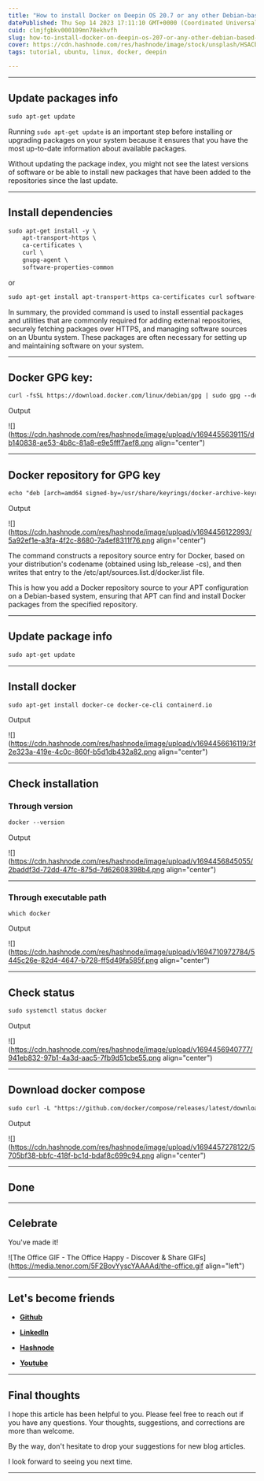 ```yaml
---
title: "How to install Docker on Deepin OS 20.7 or any other Debian-based Linux distribution via the terminal emulator?"
datePublished: Thu Sep 14 2023 17:11:10 GMT+0000 (Coordinated Universal Time)
cuid: clmjfgbkv000109mn78ekhvfh
slug: how-to-install-docker-on-deepin-os-207-or-any-other-debian-based-linux-distribution-via-the-terminal-emulator
cover: https://cdn.hashnode.com/res/hashnode/image/stock/unsplash/HSACbYjZsqQ/upload/cc6acb182cd82f451c0d9971a814a88c.jpeg
tags: tutorial, ubuntu, linux, docker, deepin

---
```


---

## Update packages info

```apache
sudo apt-get update
```

Running `sudo apt-get update` is an important step before installing or upgrading packages on your system because it ensures that you have the most up-to-date information about available packages.

Without updating the package index, you might not see the latest versions of software or be able to install new packages that have been added to the repositories since the last update.

---

## Install dependencies

```apache
sudo apt-get install -y \
    apt-transport-https \
    ca-certificates \
    curl \
    gnupg-agent \
    software-properties-common
```

or

```apache
sudo apt-get install apt-transport-https ca-certificates curl software-properties-common
```

In summary, the provided command is used to install essential packages and utilities that are commonly required for adding external repositories, securely fetching packages over HTTPS, and managing software sources on an Ubuntu system. These packages are often necessary for setting up and maintaining software on your system.

---

## Docker GPG key:

```apache
curl -fsSL https://download.docker.com/linux/debian/gpg | sudo gpg --dearmor -o /usr/share/keyrings/docker-archive-keyring.gpg
```

Output

![](https://cdn.hashnode.com/res/hashnode/image/upload/v1694455639115/db140838-ae53-4b8c-81a8-e9e5fff7aef8.png align="center")

---

## Docker repository for GPG key

```apache
echo "deb [arch=amd64 signed-by=/usr/share/keyrings/docker-archive-keyring.gpg] https://download.docker.com/linux/debian $(lsb_release -cs) stable" | sudo tee /etc/apt/sources.list.d/docker.list > /dev/null
```

Output

![](https://cdn.hashnode.com/res/hashnode/image/upload/v1694456122993/5a92ef1e-a3fa-4f2c-8680-7a4ef8311f76.png align="center")

The command constructs a repository source entry for Docker, based on your distribution's codename (obtained using lsb\_release -cs), and then writes that entry to the /etc/apt/sources.list.d/docker.list file.

This is how you add a Docker repository source to your APT configuration on a Debian-based system, ensuring that APT can find and install Docker packages from the specified repository.

---

## Update package info

```apache
sudo apt-get update
```

---

## Install docker

```plaintext
sudo apt-get install docker-ce docker-ce-cli containerd.io
```

Output

![](https://cdn.hashnode.com/res/hashnode/image/upload/v1694456616119/3f2e323a-419e-4c0c-860f-b5d1db432a82.png align="center")

---

## Check installation

### Through version

```apache
docker --version
```

Output

![](https://cdn.hashnode.com/res/hashnode/image/upload/v1694456845055/2baddf3d-72dd-47fc-875d-7d62608398b4.png align="center")

---

### Through executable path

```plaintext
which docker
```

Output

![](https://cdn.hashnode.com/res/hashnode/image/upload/v1694710972784/5445c26e-82d4-4647-b728-ff5d49fa585f.png align="center")

---

## Check status

```apache
sudo systemctl status docker
```

Output

![](https://cdn.hashnode.com/res/hashnode/image/upload/v1694456940777/941eb832-97b1-4a3d-aac5-7fb9d51cbe55.png align="center")

---

## Download docker compose

```apache
sudo curl -L "https://github.com/docker/compose/releases/latest/download/docker-compose-$(uname -s)-$(uname -m)" -o /usr/local/bin/docker-compose
```

Output

![](https://cdn.hashnode.com/res/hashnode/image/upload/v1694457278122/5705bf38-bbfc-418f-bc1d-bdaf8c699c94.png align="center")

---

## Done

---

## **Celebrate**

You've made it!

![The Office GIF - The Office Happy - Discover & Share GIFs](https://media.tenor.com/5F2BovYyscYAAAAd/the-office.gif align="left")

---

## **Let's become friends**

* [**Github**](https://github.com/alexcalaca)
    
* [**LinkedIn**](https://linkedin.com/in/alexandrecalacaofficial)
    
* [**Hashnode**](https://hashnode.com/onboard?next=/@alexandrecalaca)
    
* [**Youtube**](https://www.youtube.com/@alexandrecalacaofficial)
    

---

## **Final thoughts**

I hope this article has been helpful to you. Please feel free to reach out if you have any questions. Your thoughts, suggestions, and corrections are more than welcome.

By the way, don't hesitate to drop your suggestions for new blog articles.

I look forward to seeing you next time.

---